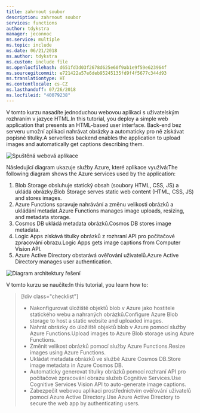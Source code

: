 ```yaml
---
title: zahrnout soubor
description: zahrnout soubor
services: functions
author: tdykstra
manager: jeconnoc
ms.service: multiple
ms.topic: include
ms.date: 06/21/2018
ms.author: tdykstra
ms.custom: include file
ms.openlocfilehash: d651fd3d03f2678d625e60f9ab1e9f59e623964f
ms.sourcegitcommit: e721422a57e6deb95245135fd9f4f5677c344d93
ms.translationtype: HT
ms.contentlocale: cs-CZ
ms.lasthandoff: 07/26/2018
ms.locfileid: "40079238"
---
```

<span data-ttu-id="1e5a4-103">V tomto kurzu nasadíte jednoduchou webovou aplikaci s uživatelským rozhraním v jazyce HTML.</span><span class="sxs-lookup"><span data-stu-id="1e5a4-103">In this tutorial, you deploy a simple web application that presents an HTML-based user interface.</span></span> <span data-ttu-id="1e5a4-104">Back-end bez serveru umožní aplikaci nahrávat obrázky a automaticky pro ně získávat popisné titulky.</span><span class="sxs-lookup"><span data-stu-id="1e5a4-104">A serverless backend enables the application to upload images and automatically get captions describing them.</span></span>

![Spuštěná webová aplikace](media/functions-first-serverless-web-app/0-app-screenshot-finished.png)

<span data-ttu-id="1e5a4-106">Následující diagram ukazuje služby Azure, které aplikace využívá:</span><span class="sxs-lookup"><span data-stu-id="1e5a4-106">The following diagram shows the Azure services used by the application:</span></span>

1. <span data-ttu-id="1e5a4-107">Blob Storage obsluhuje statický obsah (soubory HTML, CSS, JS) a ukládá obrázky.</span><span class="sxs-lookup"><span data-stu-id="1e5a4-107">Blob Storage serves static web content (HTML, CSS, JS) and stores images.</span></span>
2. <span data-ttu-id="1e5a4-108">Azure Functions spravuje nahrávání a změnu velikosti obrázků a ukládání metadat.</span><span class="sxs-lookup"><span data-stu-id="1e5a4-108">Azure Functions manages image uploads, resizing, and metadata storage.</span></span>
3. <span data-ttu-id="1e5a4-109">Cosmos DB ukládá metadata obrázků.</span><span class="sxs-lookup"><span data-stu-id="1e5a4-109">Cosmos DB stores image metadata.</span></span>
4. <span data-ttu-id="1e5a4-110">Logic Apps získává titulky obrázků z rozhraní API pro počítačové zpracování obrazu.</span><span class="sxs-lookup"><span data-stu-id="1e5a4-110">Logic Apps gets image captions from Computer Vision API.</span></span>
5. <span data-ttu-id="1e5a4-111">Azure Active Directory obstarává ověřování uživatelů.</span><span class="sxs-lookup"><span data-stu-id="1e5a4-111">Azure Active Directory manages user authentication.</span></span>

![Diagram architektury řešení](media/functions-first-serverless-web-app/0-architecture.jpg)

<span data-ttu-id="1e5a4-113">V tomto kurzu se naučíte:</span><span class="sxs-lookup"><span data-stu-id="1e5a4-113">In this tutorial, you learn how to:</span></span>
> [!div class="checklist"]
> * <span data-ttu-id="1e5a4-114">Nakonfigurovat úložiště objektů blob v Azure jako hostitele statického webu a nahraných obrázků.</span><span class="sxs-lookup"><span data-stu-id="1e5a4-114">Configure Azure Blob storage to host a static website and uploaded images.</span></span>
> * <span data-ttu-id="1e5a4-115">Nahrát obrázky do úložiště objektů blob v Azure pomocí služby Azure Functions.</span><span class="sxs-lookup"><span data-stu-id="1e5a4-115">Upload images to Azure Blob storage using Azure Functions.</span></span>
> * <span data-ttu-id="1e5a4-116">Změnit velikost obrázků pomocí služby Azure Functions.</span><span class="sxs-lookup"><span data-stu-id="1e5a4-116">Resize images using Azure Functions.</span></span>
> * <span data-ttu-id="1e5a4-117">Ukládat metadata obrázků ve službě Azure Cosmos DB.</span><span class="sxs-lookup"><span data-stu-id="1e5a4-117">Store image metadata in Azure Cosmos DB.</span></span>
> * <span data-ttu-id="1e5a4-118">Automaticky generovat titulky obrázků pomocí rozhraní API pro počítačové zpracování obrazu služeb Cognitive Services.</span><span class="sxs-lookup"><span data-stu-id="1e5a4-118">Use Cognitive Services Vision API to auto-generate image captions.</span></span>
> * <span data-ttu-id="1e5a4-119">Zabezpečit webovou aplikaci prostřednictvím ověřování uživatelů pomocí Azure Active Directory.</span><span class="sxs-lookup"><span data-stu-id="1e5a4-119">Use Azure Active Directory to secure the web app by authenticating users.</span></span>